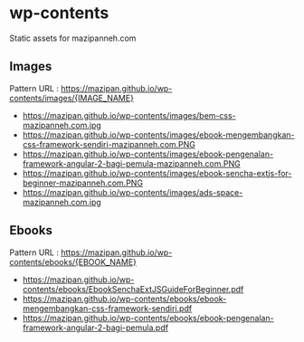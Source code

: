 # wp-contents
Static assets for mazipanneh.com

## Images
Pattern URL : https://mazipan.github.io/wp-contents/images/{IMAGE_NAME}

+ https://mazipan.github.io/wp-contents/images/bem-css-mazipanneh.com.jpg
+ https://mazipan.github.io/wp-contents/images/ebook-mengembangkan-css-framework-sendiri-mazipanneh.com.PNG
+ https://mazipan.github.io/wp-contents/images/ebook-pengenalan-framework-angular-2-bagi-pemula-mazipanneh.com.PNG
+ https://mazipan.github.io/wp-contents/images/ebook-sencha-extjs-for-beginner-mazipanneh.com.PNG
+ https://mazipan.github.io/wp-contents/images/ads-space-mazipanneh.com.jpg

## Ebooks
Pattern URL : https://mazipan.github.io/wp-contents/ebooks/{EBOOK_NAME}

+ https://mazipan.github.io/wp-contents/ebooks/EbookSenchaExtJSGuideForBeginner.pdf
+ https://mazipan.github.io/wp-contents/ebooks/ebook-mengembangkan-css-framework-sendiri.pdf
+ https://mazipan.github.io/wp-contents/ebooks/ebook-pengenalan-framework-angular-2-bagi-pemula.pdf

